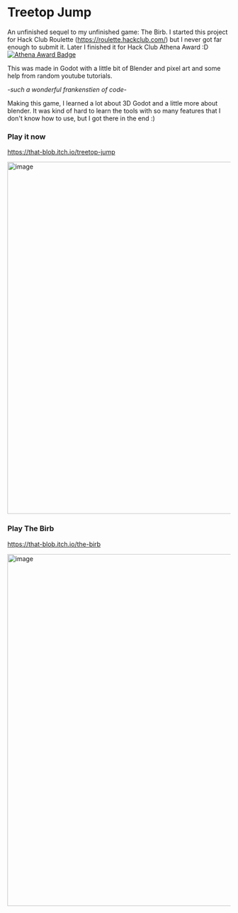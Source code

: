 # Treetop Jump
An unfinished sequel to my unfinished game: The Birb. I started this project for Hack Club Roulette (https://roulette.hackclub.com/) but I never got far enough to submit it. Later I finished it for Hack Club Athena Award :D [![Athena Award Badge](https://img.shields.io/endpoint?url=https%3A%2F%2Faward.athena.hackclub.com%2Fapi%2Fbadge)](https://award.athena.hackclub.com?utm_source=readme)

This was made in Godot with a little bit of Blender and pixel art and some help from random youtube tutorials.

_-such a wonderful frankenstien of code-_

Making this game, I learned a lot about 3D Godot and a little more about blender. It was kind of hard to learn the tools with so many features that I don't know how to use, but I got there in the end :)

### Play it now
https://that-blob.itch.io/treetop-jump

<img width="1669" height="795" alt="image" src="https://github.com/user-attachments/assets/6248c04c-4eca-4bc5-b583-db09a1535f50" />


### Play The Birb
https://that-blob.itch.io/the-birb

<img width="1669" height="795" alt="image" src="https://github.com/user-attachments/assets/2db2c15b-ad37-46aa-978a-55857713f2a0" />
